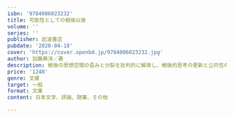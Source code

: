 ```yaml
---
isbn: '9784006023232'
title: 可能性としての戦後以後
volume: ''
series: ''
publisher: 岩波書店
pubdate: '2020-04-18'
cover: 'https://cover.openbd.jp/9784006023232.jpg'
author: 加藤典洋／著
description: 戦後の思想空間の歪みと分裂を批判的に解体し、戦後的思考の更新と公共性の再生にむけて果敢に挑む。
price: '1240'
genre: 文庫
target: 一般
format: 文庫
content: 日本文学、評論、随筆、その他

---
```

